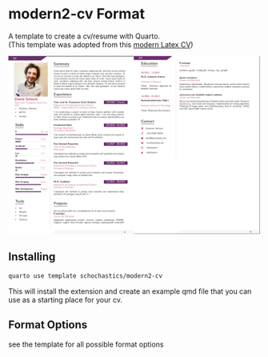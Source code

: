 # modern2-cv Format

A template to create a cv/resume with Quarto.  
(This template was adopted from this [modern Latex CV](https://github.com/philipempl/modern-latex-cv))

![](modern2-cv.png)

## Installing

```bash
quarto use template schochastics/modern2-cv
```

This will install the extension and create an example qmd file that you can use as a starting place for your cv.

## Format Options

see the template for all possible format options